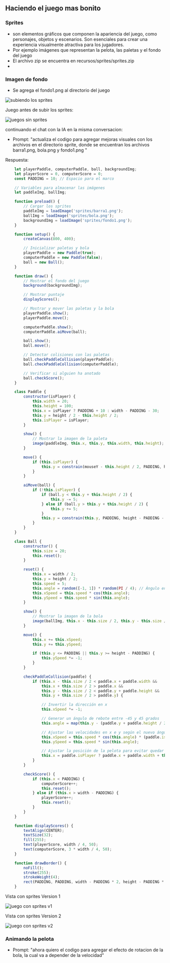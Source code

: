 ## Haciendo el juego mas bonito

### Sprites

- son elementos gráficos que componen la apariencia del juego, como personajes, objetos y escenarios. Son esenciales para crear una experiencia visualmente atractiva para los jugadores.
- Por ejemplo imágenes que representan la pelota, las paletas y el fondo del juego
- El archivo zip se encuentra en recursos/sprites/sprites.zip
- 

### Imagen de fondo

- Se agrega el fondo1.png al directorio del juego


![subiendo los sprites](/imagenes/clase03/subiendo_los_sprites.png)

Juego antes de subir los sprites:

![juegos sin sprites](/imagenes/clase03/juegos_sin_sprites.png)

continuando el chat con la IA en la misma conversacion:

- Prompt: "actualiza el codigo para agregar mejoras visuales con los archivos en el directorio sprite, donde se encuentran los archivos barra1.png, bola.png y fondo1.png "

Respuesta: 

```javascript
    let playerPaddle, computerPaddle, ball, backgroundImg;
    let playerScore = 0, computerScore = 0;
    const PADDING = 10; // Espacio para el marco

    // Variables para almacenar las imágenes
    let paddleImg, ballImg;

    function preload() {
        // Cargar los sprites
        paddleImg = loadImage('sprites/barra1.png');
        ballImg = loadImage('sprites/bola.png');
        backgroundImg = loadImage('sprites/fondo1.png');
    }

    function setup() {
        createCanvas(800, 400);

        // Inicializar paletas y bola
        playerPaddle = new Paddle(true);
        computerPaddle = new Paddle(false);
        ball = new Ball();
    }

    function draw() {
        // Mostrar el fondo del juego
        background(backgroundImg);

        // Mostrar puntaje
        displayScores();

        // Mostrar y mover las paletas y la bola
        playerPaddle.show();
        playerPaddle.move();

        computerPaddle.show();
        computerPaddle.aiMove(ball);

        ball.show();
        ball.move();

        // Detectar colisiones con las paletas
        ball.checkPaddleCollision(playerPaddle);
        ball.checkPaddleCollision(computerPaddle);

        // Verificar si alguien ha anotado
        ball.checkScore();
    }

    class Paddle {
        constructor(isPlayer) {
            this.width = 20;
            this.height = 100;
            this.x = isPlayer ? PADDING + 10 : width - PADDING - 30;
            this.y = height / 2 - this.height / 2;
            this.isPlayer = isPlayer;
        }

        show() {
            // Mostrar la imagen de la paleta
            image(paddleImg, this.x, this.y, this.width, this.height);
        }

        move() {
            if (this.isPlayer) {
                this.y = constrain(mouseY - this.height / 2, PADDING, height - PADDING - this.height);
            }
        }

        aiMove(ball) {
            if (!this.isPlayer) {
                if (ball.y < this.y + this.height / 2) {
                    this.y -= 5;
                } else if (ball.y > this.y + this.height / 2) {
                    this.y += 5;
                }
                this.y = constrain(this.y, PADDING, height - PADDING - this.height);
            }
        }
    }

    class Ball {
        constructor() {
            this.size = 20;
            this.reset();
        }

        reset() {
            this.x = width / 2;
            this.y = height / 2;
            this.speed = 5;
            this.angle = random([-1, 1]) * random(PI / 4); // Ángulo entre -45 y 45 grados en radianes
            this.xSpeed = this.speed * cos(this.angle);
            this.ySpeed = this.speed * sin(this.angle);
        }

        show() {
            // Mostrar la imagen de la bola
            image(ballImg, this.x - this.size / 2, this.y - this.size / 2, this.size, this.size);
        }

        move() {
            this.x += this.xSpeed;
            this.y += this.ySpeed;

            if (this.y <= PADDING || this.y >= height - PADDING) {
                this.ySpeed *= -1;
            }
        }

        checkPaddleCollision(paddle) {
            if (this.x - this.size / 2 < paddle.x + paddle.width &&
                this.x + this.size / 2 > paddle.x &&
                this.y - this.size / 2 < paddle.y + paddle.height &&
                this.y + this.size / 2 > paddle.y) {

                // Invertir la dirección en x
                this.xSpeed *= -1;

                // Generar un ángulo de rebote entre -45 y 45 grados
                this.angle = map(this.y - (paddle.y + paddle.height / 2), -paddle.height / 2, paddle.height / 2, -PI / 4, PI / 4);

                // Ajustar las velocidades en x e y según el nuevo ángulo
                this.xSpeed = this.speed * cos(this.angle) * (paddle.isPlayer ? 1 : -1);
                this.ySpeed = this.speed * sin(this.angle);

                // Ajustar la posición de la pelota para evitar quedar atrapada en la paleta
                this.x = paddle.isPlayer ? paddle.x + paddle.width + this.size / 2 : paddle.x - this.size / 2;
            }
        }

        checkScore() {
            if (this.x < PADDING) {
                computerScore++;
                this.reset();
            } else if (this.x > width - PADDING) {
                playerScore++;
                this.reset();
            }
        }
    }

    function displayScores() {
        textAlign(CENTER);
        textSize(32);
        fill(255);
        text(playerScore, width / 4, 50);
        text(computerScore, 3 * width / 4, 50);
    }

    function drawBorder() {
        noFill();
        stroke(255);
        strokeWeight(4);
        rect(PADDING, PADDING, width - PADDING * 2, height - PADDING * 2);
    }

```
Vista con sprites Version 1

![juego con sprites v1](/imagenes/clase03/juego_con_sprites_v1.png)


Vista con sprites Version 2

![juego con sprites v2](/imagenes/clase03/juego_con_sprites_v2.png)

### Animando la pelota

- Prompt: "ahora quiero el codigo para agregar el efecto de rotacion de la bola, la cual va a depender de la velocidad"

